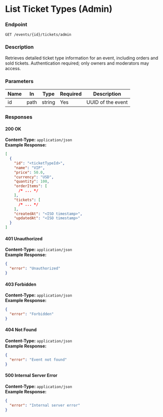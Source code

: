 # List Ticket Types (Admin)

### Endpoint

`GET /events/{id}/tickets/admin`

### Description

Retrieves detailed ticket type information for an event, including orders and sold tickets. Authentication required; only owners and moderators may access.

### Parameters

| Name | In   | Type   | Required | Description       |
| ---- | ---- | ------ | -------- | ----------------- |
| id   | path | string | Yes      | UUID of the event |

### Responses

#### 200 OK

**Content-Type:** `application/json`  
**Example Response:**

```json
[
  {
    "id": "<ticketTypeId>",
    "name": "VIP",
    "price": 50.0,
    "currency": "USD",
    "quantity": 100,
    "orderItems": [
      /* ... */
    ],
    "tickets": [
      /* ... */
    ],
    "createdAt": "<ISO timestamp>",
    "updatedAt": "<ISO timestamp>"
  }
]
```

#### 401 Unauthorized

**Content-Type:** `application/json`  
**Example Response:**

```json
{
  "error": "Unauthorized"
}
```

#### 403 Forbidden

**Content-Type:** `application/json`  
**Example Response:**

```json
{
  "error": "Forbidden"
}
```

#### 404 Not Found

**Content-Type:** `application/json`  
**Example Response:**

```json
{
  "error": "Event not found"
}
```

#### 500 Internal Server Error

**Content-Type:** `application/json`  
**Example Response:**

```json
{
  "error": "Internal server error"
}
```
